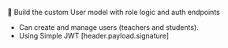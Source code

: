 🔐 Build the custom User model with role logic and auth endpoints
- Can create and manage users (teachers and students).
- Using Simple JWT [header.payload.signature]